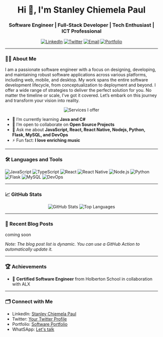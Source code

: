 <h1 align="center">Hi 👋, I'm Stanley Chiemela Paul</h1>
<h3 align="center">Software Engineer | Full-Stack Developer | Tech Enthusiast | ICT Professional</h3>

<p align="center">
  <a href="https://www.linkedin.com/in/stanleychiemelapaul/"><img src="https://img.shields.io/badge/LinkedIn-%230077B5.svg?style=for-the-badge&logo=linkedin&logoColor=white" alt="LinkedIn"/></a>
  <a href="https://twitter.com/stanleycpaul"><img src="https://img.shields.io/badge/Twitter-%231DA1F2.svg?style=for-the-badge&logo=Twitter&logoColor=white" alt="Twitter"/></a>
  <a href="mailto:stanleychiemelapaul@gmail.com"><img src="https://img.shields.io/badge/Email-D14836?style=for-the-badge&logo=gmail&logoColor=white" alt="Email"/></a>
  <a href="https://stanleypaul.netlify.app"><img src="https://img.shields.io/badge/Portfolio-%2312100E.svg?style=for-the-badge&logo=github-pages&logoColor=white" alt="Portfolio"/></a>
</p>

---

### 👨‍💻 About Me

I am a passionate software engineer with a focus on designing, developing, and maintaining robust software applications across various platforms, including web, mobile, and desktop. My work spans the entire software development lifecycle, from conceptualization to deployment and beyond. I offer a wide range of strategies to deliver the perfect solution for you. No matter the timeline or scale, I’ve got it covered. Let’s embark on this journey and transform your vision into reality.


<p align="center">
  <img src="https://drive.google.com/file/d/1QMKz1AzPtAjpYqoXwsiOZwtX4oDFnGAz/view?usp=sharing" alt="Services I offer" />
</p>

- 🌱 I’m currently learning **Java and C#**
- 👯 I’m open to collaborate on **Open Source Projects**
- 💬 Ask me about **JavaScript, React, React Native, Nodejs, Python, Flask, MySQL, and DevOps**
- ⚡ Fun fact: **I love enriching music**



---

### 🛠️ Languages and Tools

<p align="left">
  <img src="https://img.shields.io/badge/JavaScript-%23323330.svg?style=for-the-badge&logo=javascript&logoColor=%23F7DF1E" alt="JavaScript"/>
  <img src="https://img.shields.io/badge/TypeScript-%23007ACC.svg?style=for-the-badge&logo=typescript&logoColor=white" alt="TypeScript"/>
  <img src="https://img.shields.io/badge/React-%2320232a.svg?style=for-the-badge&logo=react&logoColor=%2361DAFB" alt="React"/>
  <img src="https://img.shields.io/badge/React_Native-%2320232a.svg?style=for-the-badge&logo=react&logoColor=%2361DAFB" alt="React Native"/>
  <img src="https://img.shields.io/badge/Node.js-%2343853D.svg?style=for-the-badge&logo=node.js&logoColor=white" alt="Node.js"/>
  <img src="https://img.shields.io/badge/Python-%2314354C.svg?style=for-the-badge&logo=python&logoColor=white" alt="Python"/>
  <img src="https://img.shields.io/badge/Flask-%23000.svg?style=for-the-badge&logo=flask&logoColor=white" alt="Flask"/>
  <img src="https://img.shields.io/badge/MySQL-%2300f.svg?style=for-the-badge&logo=mysql&logoColor=white" alt="MySQL"/>
  <img src="https://img.shields.io/badge/DevOps-%23007396.svg?style=for-the-badge&logo=devops&logoColor=white" alt="DevOps"/>
</p>

---

### 📈 GitHub Stats

<p align="center">
  <img src="https://github-readme-stats.vercel.app/api?username=stanleychiemelapaul&show_icons=true&theme=radical" alt="GitHub Stats" />
  <img src="https://github-readme-stats.vercel.app/api/top-langs/?username=stanleychiemelapaul&layout=compact&theme=radical" alt="Top Languages" />
</p>

---

### 📝 Recent Blog Posts

<!-- BLOG-POST-LIST:START -->
coming soon
<!-- BLOG-POST-LIST:END -->

*Note: The blog post list is dynamic. You can use a GitHub Action to automatically update it.*


---

### 🏆 Achievements

- 🏅 **Certified Software Engineer** from Holberton School in collaboration with ALX

---

### 🗂️ Connect with Me

- LinkedIn: [Stanley Chiemela Paul](https://www.linkedin.com/in/stanleychiemelapaul/)
- Twitter: [Your Twitter Profile](https://twitter.com/stanleycpaul)
- Portfolio: [Software Portfolio](https://stanleypaul.netlify.app)
- WhatSApp: [Let's talk](https://wa.link/vehb8a)

